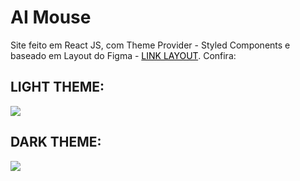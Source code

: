 # AI Mouse

Site feito em React JS, com Theme Provider - Styled Components e baseado em Layout do Figma - 
<a href="https://www.figma.com/file/IUmpX8BoTN35deoyR7OIT1/e-Commerce-Home-Page-(Community)" style="color: black">LINK LAYOUT</a>. Confira:

## LIGHT THEME:
<img src="https://user-images.githubusercontent.com/52508911/109697944-9a946400-7b6d-11eb-82bd-668942cdbe6a.png" />

## DARK THEME:
<img src="https://user-images.githubusercontent.com/52508911/109697938-99fbcd80-7b6d-11eb-9863-ab9bfb101ffb.png" />
